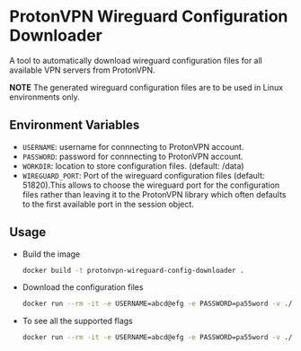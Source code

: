 # ProtonVPN Wireguard Configuration Downloader

A tool to automatically download wireguard configuration files for all available VPN servers from ProtonVPN.

**NOTE**
The generated wireguard configuration files are to be used in Linux environments only.

## Environment Variables

- `USERNAME`: username for connnecting to ProtonVPN account.
- `PASSWORD`: password for connnecting to ProtonVPN account.
- `WORKDIR`: location to store configuration files. (default: /data)
- `WIREGUARD_PORT`: Port of the wireguard configuration files (default: 51820).This allows to choose the wireguard port for the configuration files rather than leaving it to the ProtonVPN library which often defaults to the first available port in the session object.

## Usage

- Build the image
  ```sh
  docker build -t protonvpn-wireguard-config-downloader .
  ```
- Download the configuration files

  ```sh
  docker run --rm -it -e USERNAME=abcd@efg -e PASSWORD=pa55word -v ./proton:/data protonvpn-wireguard-config-downloader protonvpn-wireguard-configs
  ```

- To see all the supported flags
  ```sh
  docker run --rm -it -e USERNAME=abcd@efg -e PASSWORD=pa55word -v ./proton:/data protonvpn-wireguard-config-downloader
  ```
